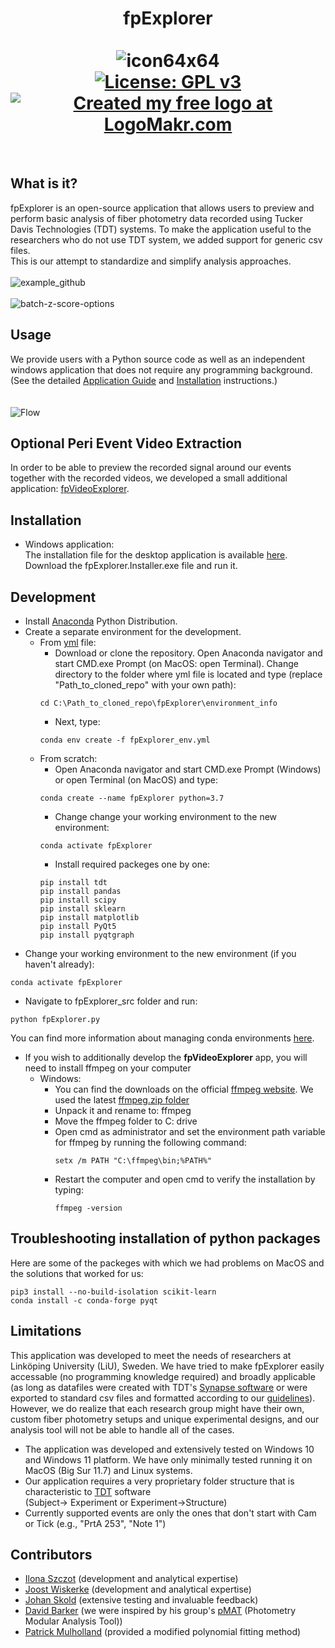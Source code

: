 # <div align="center">fpExplorer<br><br>![icon64x64](https://user-images.githubusercontent.com/87764674/174671214-01d6a9e9-39bc-4bd4-8a02-e519a0bd834f.png)<br> [![License: GPL v3](https://img.shields.io/badge/License-GPLv3-blue.svg)](https://www.gnu.org/licenses/gpl-3.0) [![Created my free logo at LogoMakr.com](https://img.shields.io/badge/Created%20my%20free%20logo%20at-LogoMakr.com-blue)](https://logomakr.com/)
  <br></div>
## What is it?
fpExplorer is an open-source application that allows users to preview and perform basic analysis of fiber photometry data recorded using Tucker Davis Technologies (TDT) systems. To make the application useful to the researchers who do not use TDT system, we added support for generic csv files. <br>This is our attempt to standardize and simplify analysis approaches.<br>
<br>![example_github](https://github.com/ilo21/fpExplorer/assets/87764674/db595b39-110a-413f-9d57-6032ef10e104)<br>
<br>
![batch-z-score-options](https://github.com/ilo21/fpExplorer/assets/87764674/6570e972-dc5a-4d3e-8117-e6c91f756199)
<br>
## Usage
We provide users with a Python source code as well as an independent windows application that does not require any programming background. (See the detailed [Application Guide](https://github.com/ilo21/fpExplorer/blob/main/fpExplorer_src/Documentation/docs.pdf) and [Installation](#installation) instructions.)<br>
<br><br>
![Flow](https://user-images.githubusercontent.com/87764674/174672419-8a7a6296-88f5-40da-a291-fd0218cd0c15.png)
<br>
## Optional Peri Event Video Extraction
In order to be able to preview the recorded signal around our events together with the recorded videos, we developed a small additional application: [fpVideoExplorer](https://github.com/ilo21/fpExplorer/tree/main/fpVideoExplorer_src). 
## Installation
- Windows application: <br>
The installation file for the desktop application is available [here](https://github.com/ilo21/fpExplorer/releases). Download the fpExplorer.Installer.exe file and run it.
## Development
- Install [Anaconda](https://www.anaconda.com/products/individual) Python Distribution.
- Create a separate environment for the development.
  - From [yml](https://github.com/ilo21/fpExplorer/blob/main/environment_info/fpExplorer_env.yml) file:
    - Download or clone the repository. Open Anaconda navigator and start CMD.exe Prompt (on MacOS: open Terminal). Change directory to the folder where yml file is located and type (replace "Path_to_cloned_repo" with your own path):
    ```
    cd C:\Path_to_cloned_repo\fpExplorer\environment_info
    ```
    - Next, type:
    ```
    conda env create -f fpExplorer_env.yml
    ```
  - From scratch:
      - Open Anaconda navigator and start CMD.exe Prompt (Windows) or open Terminal (on MacOS) and type:
      ```
      conda create --name fpExplorer python=3.7
      ```
      - Change change your working environment to the new environment:
      ```
      conda activate fpExplorer
      ```
      - Install required packeges one by one:
      ```
      pip install tdt
      pip install pandas
      pip install scipy
      pip install sklearn
      pip install matplotlib
      pip install PyQt5
      pip install pyqtgraph
      ```
- Change your working environment to the new environment (if you haven't already):
```
conda activate fpExplorer
```
- Navigate to fpExplorer_src folder and run:
```
python fpExplorer.py
```
You can find more information about managing conda environments [here](https://conda.io/projects/conda/en/latest/user-guide/tasks/manage-environments.html).

- If you wish to additionally develop the <b>fpVideoExplorer</b> app, you will need to install ffmpeg on your computer
  - Windows:
      - You can find the downloads on the official [ffmpeg website](https://ffmpeg.org/download.html). We used the latest [ffmpeg.zip folder](https://github.com/BtbN/FFmpeg-Builds/releases)
      - Unpack it and rename to: ffmpeg
      - Move the ffmpeg folder to C: drive
      - Open cmd as administrator and set the environment path variable for ffmpeg by running the following command:
        ```
        setx /m PATH "C:\ffmpeg\bin;%PATH%"
        ```
      - Restart the computer and open cmd to verify the installation by typing:
        ```
        ffmpeg -version
        ```
    
## Troubleshooting installation of python packages
Here are some of the packeges with which we had problems on MacOS and the solutions that worked for us:
```
pip3 install --no-build-isolation scikit-learn
conda install -c conda-forge pyqt
```
## Limitations
This application was developed to meet the needs of researchers at Linköping University (LiU), Sweden. We have tried to make fpExplorer easily accessable (no programming knowledge required) and broadly applicable (as long as datafiles were created with TDT's [Synapse software](https://www.tdt.com/component/synapse-software/) or were exported to standard csv files and formatted according to our [guidelines](https://github.com/ilo21/fpExplorer/blob/main/fpExplorer_src/Documentation/docs.pdf)). However, we do realize that each research group might have their own, custom fiber photometry setups and unique experimental designs, and our analysis tool will not be able to handle all of the cases.
- The application was developed and extensively tested on Windows 10 and Windows 11 platform. We have only minimally tested running it on MacOS (Big Sur 11.7) and Linux systems.
- Our application requires a very proprietary folder structure that is characteristic to [TDT](https://www.tdt.com/docs/synapse/managing-data-for-your-lab/) software<br>(Subject-> Experiment or Experiment->Structure)
- Currently supported events are only the ones that don't start with Cam or Tick (e.g., "PrtA 253", "Note 1")
## Contributors
- [Ilona Szczot](https://liu.se/en/employee/ilosz01) (development and analytical expertise)
- [Joost Wiskerke](https://liu.se/en/employee/joowi80) (development and analytical expertise)
- [Johan Skold](https://liu.se/medarbetare/johsk39) (extensive testing and invaluable feedback)
- [David Barker](https://www.thebarkerlab.com/) (we were inspired by his group's [pMAT](https://github.com/djamesbarker/pMAT) (Photometry Modular Analysis Tool))
- [Patrick Mulholland](https://education.musc.edu/MUSCApps/facultydirectory/Mulholland-Patrick) (provided a modified polynomial fitting method)






